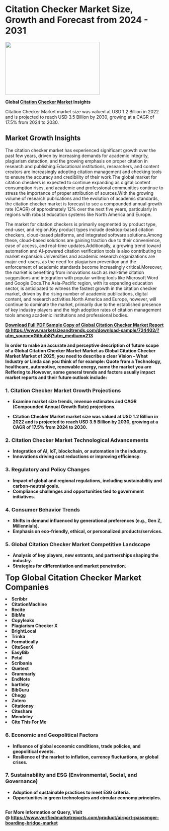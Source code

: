 <H1>Citation Checker Market Size, Growth and Forecast from 2024 - 2031</H1><img class="aligncenter size-medium wp-image-584254" src="https://thirdeyenews.in/wp-content/uploads/2024/09/Global-Market-Research-300x168.jpeg" alt="" width="300" height="168" /><p><strong>Global&nbsp;<a href="https://www.marketsizeandtrends.com/download-sample/724402/?utm_source=Github8j?utm_medium=213">Citation Checker Market</a> Insights</strong></p><p>Citation Checker Market market size was valued at USD 1.2 Billion in 2022 and is projected to reach USD 3.5 Billion by 2030, growing at a CAGR of 17.5% from 2024 to 2030.</p><p><h2>Market Growth Insights</h2> <p>The citation checker market has experienced significant growth over the past few years, driven by increasing demands for academic integrity, plagiarism detection, and the growing emphasis on proper citation in research and publishing.Educational institutions, researchers, and content creators are increasingly adopting citation management and checking tools to ensure the accuracy and credibility of their work.The global market for citation checkers is expected to continue expanding as digital content consumption rises, and academic and professional communities continue to stress the importance of proper attribution of sources.With the growing volume of research publications and the evolution of academic standards, the citation checker market is forecast to see a compounded annual growth rate (CAGR) of approximately 12% over the next five years, particularly in regions with robust education systems like North America and Europe.</p> <p><strong><a href="#"></a></strong></p> <p>The market for citation checkers is primarily segmented by product type, end-user, and region.Key product types include desktop-based citation checkers, cloud-based platforms, and integrated software solutions.Among these, cloud-based solutions are gaining traction due to their convenience, ease of access, and real-time updates.Additionally, a growing trend toward automation and AI-powered citation verification tools is also contributing to market expansion.Universities and academic research organizations are major end-users, as the need for plagiarism prevention and the enforcement of academic standards become increasingly critical.Moreover, the market is benefiting from innovations such as real-time citation suggestions and integration with popular writing tools like Microsoft Word and Google Docs.The Asia-Pacific region, with its expanding education sector, is anticipated to witness the fastest growth in the citation checker market, driven by the rising number of academic publications, digital content, and research activities.North America and Europe, however, will continue to dominate the market, primarily due to the established presence of key industry players and the high adoption rates of citation management tools among academic institutions and professional bodies.<p><strong><a href="#"></p><p><span class=""><strong>Download Full PDF Sample Copy of Global Citation Checker Market Report</strong> @ <a href="https://www.marketsizeandtrends.com/download-sample/724402/?utm_source=Github8j?utm_medium=213" target="_blank">https://www.marketsizeandtrends.com/download-sample/724402/?utm_source=Github8j?utm_medium=213</a></span></p><p>In order to make an accurate and perceptive description of future scope of a Global&nbsp;Citation Checker Market Market as Global&nbsp;Citation Checker Market Market of 2025, you need to describe a clear Vision &ndash; What Industry or Linda can you think of for example: Quote from a Technology, healthcare, automotive, renewable energy, name the market you are Reffering to.However, some general trends and factors usually impact market reports and their future outlook include:</p><h3>1.&nbsp;<strong>Citation Checker Market Growth Projections</strong></h3><ul><li>Examine market size trends, revenue estimates and CAGR (Compounded Annual Growth Rate) projections.</li><li><p>Citation Checker Market market size was valued at USD 1.2 Billion in 2022 and is projected to reach USD 3.5 Billion by 2030, growing at a CAGR of 17.5% from 2024 to 2030.</p></li></ul><h3>2.&nbsp;<strong>Citation Checker Market Technological Advancements</strong></h3><ul><li>Integration of AI, IoT, blockchain, or automation in the industry.</li><li>Innovations driving cost reductions or improving efficiency.</li></ul><h3>3.&nbsp;<strong>Regulatory and Policy Changes</strong></h3><ul><li>Impact of global and regional regulations, including sustainability and carbon-neutral goals.</li><li>Compliance challenges and opportunities tied to government initiatives.</li></ul><h3>4.&nbsp;<strong>Consumer Behavior Trends</strong></h3><ul><li>Shifts in demand influenced by generational preferences (e.g., Gen Z, Millennials).</li><li>Emphasis on eco-friendly, ethical, or personalized products/services.</li></ul><h3>5.&nbsp;<strong>Global Citation Checker Market Competitive Landscape</strong></h3><ul><li>Analysis of key players, new entrants, and partnerships shaping the industry.</li><li>Strategies for differentiation and market penetration.</li></ul><p data-pm-slice="1 1 []"><span style="color: inherit; font-family: inherit; font-size: 25px;">Top Global Citation Checker Market Companies</span></p><div class="" data-test-id=""><p><li>Scribbr</li><li> CitationMachine</li><li> Recite</li><li> BibMe</li><li> Copyleaks</li><li> Plagiarism Checker X</li><li> BrightLocal</li><li> Trinka</li><li> Formatically</li><li> CiteSeerX</li><li> EasyBib</li><li> Petal</li><li> Scribania</li><li> Quetext</li><li> Grammarly</li><li> EndNote</li><li> bartleby</li><li> BibGuru</li><li> Chegg</li><li> Zotero</li><li> Citationsy</li><li> Citeshare</li><li> Mendeley</li><li> Cite This For Me</li></p></div><h3>6.&nbsp;<strong>Economic and Geopolitical Factors</strong></h3><ul><li>Influence of global economic conditions, trade policies, and geopolitical events.</li><li>Resilience of the market to inflation, currency fluctuations, or global crises.</li></ul><h3>7.&nbsp;<strong>Sustainability and ESG (Environmental, Social, and Governance)</strong></h3><ul><li>Adoption of sustainable practices to meet ESG criteria.</li><li>Opportunities in green technologies and circular economy principles.</li></ul><h2><strong style="font-size: 14px;">For More Information or Query, Visit @&nbsp;</strong><a style="background-color: #ffffff; font-size: 14px;" href="https://www.marketsizeandtrends.com/report/citation-checker-market/" target="_blank">https://www.verifiedmarketreports.com/product/airport-passenger-boarding-bridge-market</a></h2>